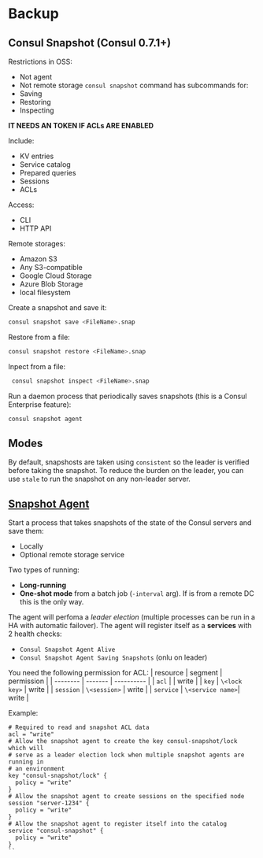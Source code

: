 # Backup

## Consul Snapshot (Consul 0.7.1+)
Restrictions in OSS:
- Not agent
- Not remote storage
`consul snapshot` command has subcommands for:
- Saving
- Restoring
- Inspecting

**IT NEEDS AN TOKEN IF ACLs ARE ENABLED**

Include:
- KV entries
- Service catalog
- Prepared queries
- Sessions
- ACLs

Access:
- CLI
- HTTP API

Remote storages:
- Amazon S3
- Any S3-compatible
- Google Cloud Storage
- Azure Blob Storage
- local filesystem

Create a snapshot and save it:
```sh
consul snapshot save <FileName>.snap
```

Restore from a file:
```sh
consul snapshot restore <FileName>.snap
```

Inpect from a file:
```sh
 consul snapshot inspect <FileName>.snap
```

Run a daemon process that periodically saves snapshots (this is a Consul Enterprise feature):
```sh
consul snapshot agent
```

## Modes
By default, snapshosts are taken using `consistent` so the leader is verified before 
taking the snapshot. To reduce the burden on the leader, you can use `stale` to run the
snapshot on any non-leader server.

## [Snapshot Agent](https://www.consul.io/commands/snapshot/agent)
Start a process that takes snapshots of the state of the Consul servers and save them:
- Locally
- Optional remote storage service

Two types of running:
- **Long-running**
- **One-shot mode** from a batch job (`-interval` arg). If is from a remote DC this is the
only way.

The agent will perfoma a *leader election* (multiple processes can be run in a HA with
automatic failover). The agent will register itself as a **services** with 2 health 
checks:
- `Consul Snapshot Agent Alive`
- `Consul Snapshot Agent Saving Snapshots` (onlu on leader)

You need the following permission for ACL:
| resource | segment | permission | 
| -------- | ------- | ---------- |
| `acl` | | write |
| `key` | `\<lock key>` | write |
| `session` | `\<session>` | write |
| `service` | `\<service name>`| write |


Example:
```hcl
# Required to read and snapshot ACL data
acl = "write"
# Allow the snapshot agent to create the key consul-snapshot/lock which will
# serve as a leader election lock when multiple snapshot agents are running in
# an environment
key "consul-snapshot/lock" {
  policy = "write"
}
# Allow the snapshot agent to create sessions on the specified node
session "server-1234" {
  policy = "write"
}
# Allow the snapshot agent to register itself into the catalog
service "consul-snapshot" {
  policy = "write"
}
``